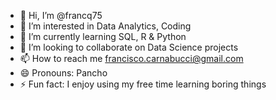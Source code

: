 - 👋 Hi, I’m @francq75
- 👀 I’m interested in Data Analytics, Coding
- 🌱 I’m currently learning SQL, R & Python
- 💞️ I’m looking to collaborate on Data Science projects
- 📫 How to reach me francisco.carnabucci@gmail.com
- 😄 Pronouns: Pancho
- ⚡ Fun fact: I enjoy using my free time learning boring things

<!---
francq75/francq75 is a ✨ special ✨ repository because its `README.md` (this file) appears on your GitHub profile.
You can click the Preview link to take a look at your changes.
--->
